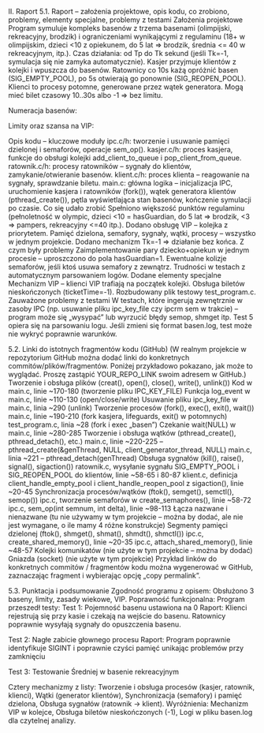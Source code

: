 II. Raport
5.1. Raport – założenia projektowe, opis kodu, co zrobiono, problemy, elementy specjalne, problemy z testami
Założenia projektowe
Program symuluje kompleks basenów z trzema basenami (olimpijski, rekreacyjny, brodzik) i ograniczeniami wynikającymi z regulaminu (18+ w olimpijskim, dzieci <10 z opiekunem, do 5 lat => brodzik, średnia <= 40 w rekreacyjnym, itp.).
Czas działania: od Tp do Tk sekund (jeśli Tk=-1, symulacja się nie zamyka automatycznie).
Kasjer przyjmuje klientów z kolejki i wpuszcza do basenów.
Ratownicy co 10s każą opróżnić basen (SIG_EMPTY_POOL), po 5s otwierają go ponownie (SIG_REOPEN_POOL).
Klienci to procesy potomne, generowane przez wątek generatora. Mogą mieć bilet czasowy 10..30s albo -1 => bez limitu.


Numeracja basenów:




Limity oraz szansa na VIP:


Opis kodu – kluczowe moduły
ipc.c/h: tworzenie i usuwanie pamięci dzielonej i semaforów, operacje sem_op().
kasjer.c/h: proces kasjera, funkcje do obsługi kolejki add_client_to_queue i pop_client_from_queue.
ratownik.c/h: procesy ratowników – sygnały do klientów, zamykanie/otwieranie basenów.
klient.c/h: proces klienta – reagowanie na sygnały, sprawdzanie biletu.
main.c: główna logika – inicjalizacja IPC, uruchomienie kasjera i ratowników (fork()), wątek generatora klientów (pthread_create()), pętla wyświetlająca stan basenów, kończenie symulacji po czasie.
Co się udało zrobić
Spełniono większość punktów regulaminu (pełnoletność w olympic, dzieci <10 = hasGuardian, do 5 lat => brodzik, <3 => pampers, rekreacyjny <=40 itp.).
Dodano obsługę VIP – kolejka z priorytetem.
Pamięć dzielona, semafory, sygnały, wątki, procesy – wszystko w jednym projekcie.
Dodano mechanizm Tk=-1 => działanie bez końca.
Z czym były problemy
Zaimplementowanie pary dziecko+opiekun w jednym procesie – uproszczono do pola hasGuardian=1.
Ewentualne kolizje semaforów, jeśli ktoś usuwa semafory z zewnątrz.
Trudności w testach z automatycznym parsowaniem logów.
Dodane elementy specjalne
Mechanizm VIP – klienci VIP trafiają na początek kolejki.
Obsługa biletów nieskończonych (ticketTime=-1).
Rozbudowany plik testowy test_program.c.
Zauważone problemy z testami
W testach, które ingerują zewnętrznie w zasoby IPC (np. usuwanie pliku ipc_key_file czy ipcrm sem w trakcie) – program może się „wysypać” lub wyrzucić błędy semop, shmget itp.
Test 5 opiera się na parsowaniu logu. Jeśli zmieni się format basen.log, test może nie wykryć poprawnie warunków.

5.2. Linki do istotnych fragmentów kodu (GitHub)
(W realnym projekcie w repozytorium GitHub można dodać linki do konkretnych commitów/plików/fragmentów. Poniżej przykładowo pokazano, jak może to wyglądać. Proszę zastąpić YOUR_REPO_LINK swoim adresem w GitHub.)
Tworzenie i obsługa plików (creat(), open(), close(), write(), unlink())
Kod w main.c, linie ~170-180 (tworzenie pliku IPC_KEY_FILE)
Funkcja log_event w main.c, linie ~110-130 (open/close/write)
Usuwanie pliku ipc_key_file w main.c, linia ~290 (unlink)
Tworzenie procesów (fork(), exec(), exit(), wait())
main.c, linie ~190-210 (fork kasjera, lifeguards, exit() w potomnych)
test_program.c, linia ~28 (fork i exec „basen”)
Czekanie wait(NULL) w main.c, linie ~280-285
Tworzenie i obsługa wątków (pthread_create(), pthread_detach(), etc.)
main.c, linie ~220-225 – pthread_create(&genThread, NULL, client_generator_thread, NULL)
main.c, linia ~221 – pthread_detach(genThread)
Obsługa sygnałów (kill(), raise(), signal(), sigaction())
ratownik.c, wysyłanie sygnału SIG_EMPTY_POOL i SIG_REOPEN_POOL do klientów, linie ~58-65 i 80-87
klient.c, definicja client_handle_empty_pool i client_handle_reopen_pool z sigaction(), linie ~20-45
Synchronizacja procesów/wątków (ftok(), semget(), semctl(), semop())
ipc.c, tworzenie semaforów w create_semaphores(), linie ~58-72
ipc.c, sem_op(int semnum, int delta), linie ~98-113
Łącza nazwane i nienazwane (tu nie używamy w tym projekcie – można by dodać, ale nie jest wymagane, o ile mamy 4 różne konstrukcje)
Segmenty pamięci dzielonej (ftok(), shmget(), shmat(), shmdt(), shmctl())
ipc.c, create_shared_memory(), linie ~20-35
ipc.c, attach_shared_memory(), linie ~48-57
Kolejki komunikatów (nie użyte w tym projekcie – można by dodać)
Gniazda (socket) (nie użyte w tym projekcie)
Przykład linków do konkretnych commitów / fragmentów kodu można wygenerować w GitHub, zaznaczając fragment i wybierając opcję „copy permalink”.

5.3. Punktacja i podsumowanie
Zgodność programu z opisem: Obsłużono 3 baseny, limity, zasady wiekowe, VIP.
Poprawność funkcjonalna: Program przeszedł testy:
Test 1: Pojemność basenu ustawiona na 0
Raport: Klienci rejestrują się przy kasie i czekają na wejście do basenu. Ratownicy poprawnie wysyłają sygnały do opuszczenia basenu.

Test 2: Nagłe zabicie głownego procesu
Raport: Program poprawnie identyfikuje SIGINT i poprawnie czyści pamięć unikając problemów przy zamknięciu


Test 3: Testowanie Średniej w basenie rekreacyjnym


Cztery mechanizmy z listy:
Tworzenie i obsługa procesów (kasjer, ratownik, klienci),
Wątki (generator klientów),
Synchronizacja (semafory) i pamięć dzielona,
Obsługa sygnałów (ratownik -> klient).
Wyróżnienia:
Mechanizm VIP w kolejce,
Obsługa biletów nieskończonych (-1),
Logi w pliku basen.log dla czytelnej analizy.



